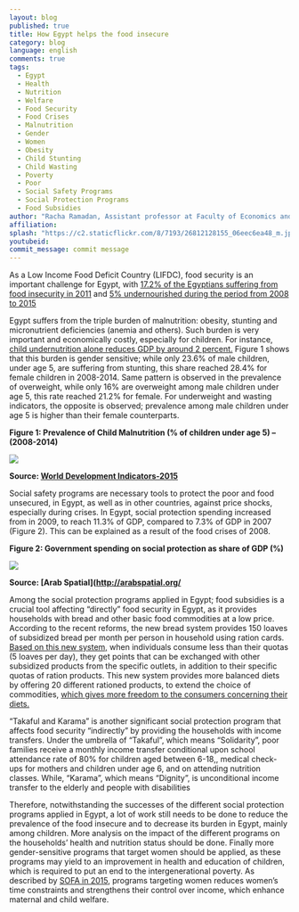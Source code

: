 ```yaml
---
layout: blog
published: true
title: How Egypt helps the food insecure
category: blog
language: english
comments: true
tags: 
  - Egypt
  - Health
  - Nutrition
  - Welfare
  - Food Security
  - Food Crises
  - Malnutrition
  - Gender
  - Women
  - Obesity
  - Child Stunting
  - Child Wasting
  - Poverty
  - Poor
  - Social Safety Programs
  - Social Protection Programs
  - Food Subsidies
author: "Racha Ramadan, Assistant professor at Faculty of Economics and Political Science- Cairo University"
affiliation: 
splash: "https://c2.staticflickr.com/8/7193/26812128155_06eec6ea48_m.jpg"
youtubeid: 
commit_message: commit message
---
```

As a Low Income Food Deficit Country (LIFDC), food security is an important challenge for Egypt, with [17.2% of the Egyptians suffering from food insecurity in 2011](https://www.wfp.org/content/egypt-status-poverty-food-security-analysis-policy-recommendations-may-2013) and [5% undernourished during the period from 2008 to 2015](http://data.worldbank.org/products/wdi)<!-- more -->

Egypt suffers from the triple burden of malnutrition: obesity, stunting and micronutrient deficiencies (anemia and others). Such burden is very important and economically costly, especially for children. For instance, [child undernutrition alone reduces GDP by around 2 percent.](http://documents.wfp.org/stellent/groups/public/documents/ena/wfp257519.pdf) Figure 1 shows that this burden is gender sensitive; while only 23.6% of male children, under age 5, are suffering from stunting, this share reached 28.4% for female children in 2008-2014. Same pattern is observed in the prevalence of overweight, while only 16% are overweight among male children under age 5, this rate reached 21.2% for female. For underweight and wasting indicators, the opposite is observed; prevalence among male children under age 5 is higher than their female counterparts.


**Figure  1:  Prevalence of Child Malnutrition (% of children under age 5) – (2008-2014)**

![](https://c2.staticflickr.com/8/7740/26813537335_57af1a15b7.jpg)

**Source: [World Development Indicators-2015](http://data.worldbank.org/products/wdi)**

Social safety programs are necessary tools to protect the poor and food unsecured, in Egypt, as well as in other countries, against price shocks, especially during crises. In Egypt, social protection spending increased from in 2009, to reach 11.3% of GDP, compared to 7.3% of GDP in 2007 (Figure 2). This can be explained as a result of the food crises of 2008.


**Figure  2: Government spending on social protection as share of GDP (%)**

![](https://c2.staticflickr.com/8/7474/26539912210_031af8523c.jpg)

**Source: [Arab Spatial](http://arabspatial.org/**


Among the social protection programs applied in Egypt; food subsidies is a crucial tool affecting “directly” food security in Egypt, as it provides households with bread and other basic food commodities at a low price. According to the recent reforms, the new bread system provides 150 loaves of subsidized bread per month per person in household using ration cards.   [Based on this new system,](http://www.msit.gov.eg/mss/) when individuals consume less than their quotas (5 loaves per day), they get points that can be exchanged with other subsidized products from the specific outlets, in addition to their specific quotas of ration products. This new system provides more balanced diets by offering 20 different rationed products, to extend the choice of commodities, [which gives more freedom to the consumers concerning their diets.](http://www.fao.org/3/a-i4644e.pdf)


“Takaful and Karama” is another significant social protection program that affects food security “indirectly” by providing the households with income transfers. Under the umbrella of “Takaful”, which means “Solidarity”, poor families receive a monthly income transfer conditional upon school attendance rate of 80% for children aged between 6-18,, medical check-ups for mothers and children under age 6, and on attending nutrition classes. While, “Karama”, which means “Dignity”, is unconditional income transfer to the elderly and people with disabilities


Therefore, notwithstanding the successes of the different social protection programs applied in Egypt, a lot of work still needs to be done to reduce the prevalence of the food insecure and to decrease its burden in Egypt, mainly among children. More analysis on the impact of the different programs on the households’ health and nutrition status should be done. Finally more gender-sensitive programs that target women should be applied, as these programs may yield to an improvement in health and education of children, which is required to put an end to the intergenerational poverty. As described by [SOFA in 2015](http://www.fao.org/documents/card/en/c/ab825d80-c277-4f12-be11-fb4b384cee35/), programs targeting women reduces women’s time constraints and strengthens their control over income, which enhance maternal and child welfare.